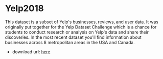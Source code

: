 # Yelp2018

This dataset is a subset of Yelp's businesses, reviews, and user data. 
It was originally put together for the Yelp Dataset Challenge which is a chance for students to conduct research or analysis on Yelp's data and share their discoveries. 
In the most recent dataset you'll find information about businesses across 8 metropolitan areas in the USA and Canada.

- download url: [here](https://www.kaggle.com/datasets/yelp-dataset/yelp-dataset)
